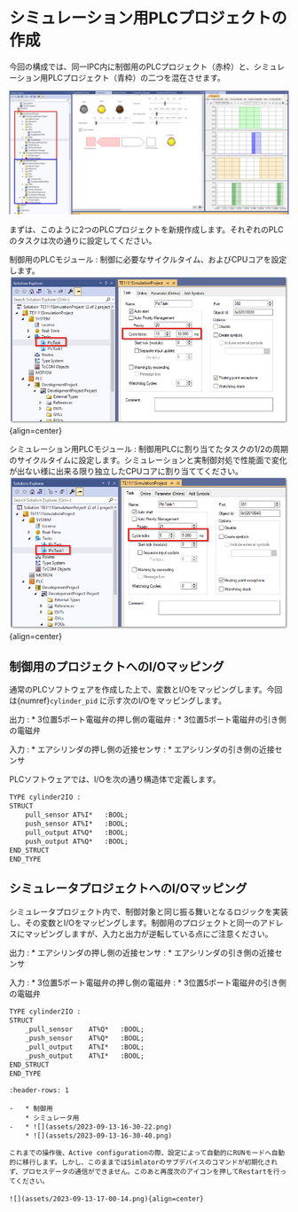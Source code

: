 # シミュレーション用PLCプロジェクトの作成

今回の構成では、同一IPC内に制御用のPLCプロジェクト（赤枠）と、シミュレーション用PLCプロジェクト（青枠）の二つを混在させます。

![](assets/2023-09-13-13-13-00.png)

まずは、このように2つのPLCプロジェクトを新規作成します。それぞれのPLCのタスクは次の通りに設定してください。

制御用のPLCモジュール
    : 制御に必要なサイクルタイム、およびCPUコアを設定します。
    ![](assets/2023-09-13-16-05-57.png){align=center}

シミュレーション用PLCモジュール
    : 制御用PLCに割り当てたタスクの1/2の周期のサイクルタイムに設定します。シミュレーションと実制御対処で性能面で変化が出ない様に出来る限り独立したCPUコアに割り当ててください。
    ![](assets/2023-09-13-16-06-39.png){align=center}

## 制御用のプロジェクトへのI/Oマッピング

通常のPLCソフトウェアを作成した上で、変数とI/Oをマッピングします。今回は{numref}`cylinder_pid` に示す次のI/Oをマッピングします。

出力
    : * 3位置5ポート電磁弁の押し側の電磁弁
    : * 3位置5ポート電磁弁の引き側の電磁弁

入力
    : * エアシリンダの押し側の近接センサ
    : * エアシリンダの引き側の近接センサ

PLCソフトウェアでは、I/Oを次の通り構造体で定義します。

```{code-block} iecst
TYPE cylinder2IO :
STRUCT
	pull_sensor	AT%I*	:BOOL;
	push_sensor	AT%I*	:BOOL;
	pull_output	AT%Q*	:BOOL;
	push_output	AT%Q*	:BOOL;
END_STRUCT
END_TYPE
```

## シミュレータプロジェクトへのI/Oマッピング

シミュレータプロジェクト内で、制御対象と同じ振る舞いとなるロジックを実装し、その変数とI/Oをマッピングします。制御用のプロジェクトと同一のアドレスにマッピングしますが、入力と出力が逆転している点にご注意ください。

出力
    : * エアシリンダの押し側の近接センサ
    : * エアシリンダの引き側の近接センサ

入力
    : * 3位置5ポート電磁弁の押し側の電磁弁
    : * 3位置5ポート電磁弁の引き側の電磁弁

```{code-block} iecst
TYPE cylinder2IO :
STRUCT
	_pull_sensor	AT%Q*	:BOOL;
	_push_sensor	AT%Q*	:BOOL;
	_pull_output 	AT%I*	:BOOL;
	_push_output 	AT%I*	:BOOL;
END_STRUCT
END_TYPE
```
```{list-table}
:header-rows: 1

-   * 制御用
    * シミュレータ用
-   * ![](assets/2023-09-13-16-30-22.png)
    * ![](assets/2023-09-13-16-30-40.png)
```

```{warning} 
これまでの操作後、Active configurationの際、設定によって自動的にRUNモードへ自動的に移行します。しかし、このままではSimlatorのサブデバイスのコマンドが初期化されず、プロセスデータの通信ができません。このあと再度次のアイコンを押してRestartを行ってください。

![](assets/2023-09-13-17-00-14.png){align=center}
```